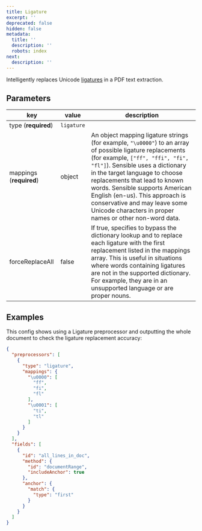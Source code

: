```yaml
---
title: Ligature
excerpt: ''
deprecated: false
hidden: false
metadata:
  title: ''
  description: ''
  robots: index
next:
  description: ''
---
```

Intelligently replaces Unicode [ligatures](doc:ligatures) in a PDF text extraction. 

Parameters
----

| key                       | value   | description                                                      |
| ------------------------- | ------ | ------------------------------------------------------------ |
| type (**required**)     | `ligature` |                                                    |
| mappings (**required**) | object | An object mapping ligature strings (for example, `"\u0000"`) to an array of possible ligature replacements (for example, `["ff", "ffi", "fi", "fl"]`). Sensible uses a dictionary in the target language to choose replacements that lead to known words. Sensible supports American English (en-us). This approach is conservative and may leave some Unicode characters in proper names or other non-word data. |
| forceReplaceAll | false | If true, specifies to bypass the dictionary lookup and to replace each ligature with the first replacement listed in the mappings array. This is useful in situations where words containing ligatures are not in the supported dictionary. For example, they are in an unsupported language or are proper nouns. |

Examples
----

This config shows using a Ligature preprocessor and outputting the whole document to check the ligature replacement accuracy: 

```json
{
  "preprocessors": [
    {
      "type": "ligature",
      "mappings": {
        "\u0000": [
          "ff",
          "fi",
          "fl"
        ],
        "\u0001": [
          "ti",
          "tl"
        ]
      }
    }
  ],
  "fields": [
    {
      "id": "all_lines_in_doc",
      "method": {
        "id": "documentRange",
        "includeAnchor": true
      },
      "anchor": {
        "match": {
          "type": "first"
        }
      }
    }
  ]
}
```